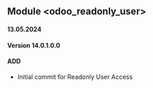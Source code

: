 ## Module <odoo_readonly_user>

#### 13.05.2024

#### Version 14.0.1.0.0

#### ADD

- Initial commit for Readonly User Access
